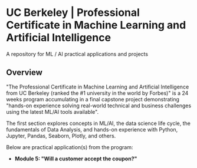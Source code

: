 # UC Berkeley | Professional Certificate in Machine Learning and Artificial Intelligence
A repository for ML / AI practical applications and projects


## Overview
"The Professional Certificate in Machine Learning and Artificial Intelligence from UC Berkeley (ranked the #1 university in the world by Forbes)" is a 24 weeks program accumulating in a final capstone project demonstrating "hands-on experience solving real-world technical and business challenges using the latest ML/AI tools available". 


The first section explores concepts in ML/AI, the data science life cycle, the fundamentals of Data Analysis, and hands-on experience with Python, Jupyter, Pandas, Seaborn, Plotly, and others.

Below are practical application(s) from the program:
- **Module 5: "Will a customer accept the coupon?"** 

